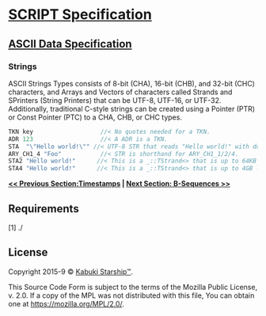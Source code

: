 # [SCRIPT Specification](../)

## [ASCII Data Specification](./)

### Strings

ASCII Strings Types consists of 8-bit (CHA), 16-bit (CHB), and 32-bit (CHC) characters, and Arrays and Vectors of characters called Strands and SPrinters (String Printers) that can be UTF-8, UTF-16, or UTF-32. Additionally, traditional C-style strings can be created using a Pointer (PTR) or Const Pointer (PTC) to a CHA, CHB, or CHC types.

```C++
TKN key                   //< No quotes needed for a TKN.
ADR 123                   //< A ADR is a TKN.
STA  "\"Hello world!\"" //< UTF-8 STR that reads "Hello world!" with double quotes.
ARY_CH1_4 "Foo"           //< STR is shorthand for ARY_CH1_1/2/4.
STA2 "Hello world!"      //< This is a _::TStrand<> that is up to 64KB long.
STA4 "Hello world!"      //< This is a _::TStrand<> that is up to 4GB long.
```

**[<< Previous Section:Timestamps](./timestamps) | [Next Section: B-Sequences >>](./b-sequences)**

## Requirements

[1] ./

## License

Copyright 2015-9 © [Kabuki Starship™](https://kabukistarship.com).

This Source Code Form is subject to the terms of the Mozilla Public License, v. 2.0. If a copy of the MPL was not distributed with this file, You can obtain one at <https://mozilla.org/MPL/2.0/>.
